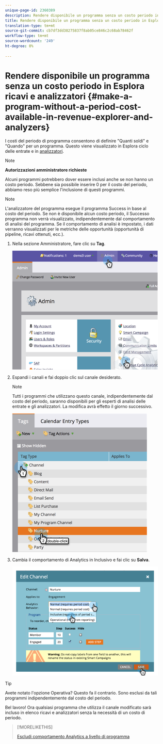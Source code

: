 ```yaml
---
unique-page-id: 2360389
description: Rendere disponibile un programma senza un costo periodo in Esplora ricavi e analisti - Documenti Marketo - Documentazione prodotto
title: Rendere disponibile un programma senza un costo periodo in Esplora ricavi e analizzatori
translation-type: tm+mt
source-git-commit: cb7df3dd38275837f8ab05ce846c2c68ab78462f
workflow-type: tm+mt
source-wordcount: '249'
ht-degree: 0%

---
```



# Rendere disponibile un programma senza un costo periodo in Esplora ricavi e analizzatori {#make-a-program-without-a-period-cost-available-in-revenue-explorer-and-analyzers}

I costi del periodo di programma consentono di definire &quot;Quanti soldi&quot; e &quot;Quando&quot; per un programma. Questo viene visualizzato in Esplora ciclo delle entrate e in [analizzatori](/help/marketo/product-docs/reporting/revenue-cycle-analytics/opportunity-influence-analyzer/tell-the-marketing-story-with-an-opportunity-influence-analyzer.md).

>[!NOTE]
>
>**Autorizzazioni amministratore richieste**

Alcuni programmi potrebbero dover essere inclusi anche se non hanno un costo periodo. Sebbene sia possibile inserire 0 per il costo del periodo, abbiamo reso più semplice l&#39;inclusione di questi programmi.

>[!NOTE]
>
>L&#39;analizzatore del programma esegue il programma Success in base al costo del periodo. Se non è disponibile alcun costo periodo, il Successo programma non verrà visualizzato, indipendentemente dal comportamento di analisi del programma. Se il comportamento di analisi è impostato, i dati verranno visualizzati per le metriche delle opportunità (opportunità di pipeline, ricavi ottenuti, ecc.).

1. Nella sezione Amministratore, fare clic su **Tag**.

   ![](assets/image2014-9-17-12-3a35-3a32.png)

1. Espandi i canali e fai doppio clic sul canale desiderato.

   >[!NOTE]
   >
   >Tutti i programmi che utilizzano questo canale, indipendentemente dal costo del periodo, saranno disponibili per gli esperti di analisi delle entrate e gli analizzatori. La modifica avrà effetto il giorno successivo.

   ![](assets/image2014-9-17-12-3a36-3a7.png)

1. Cambia il comportamento di Analytics in Inclusivo e fai clic su **Salva**.

   ![](assets/image2014-9-17-12-3a36-3a13.png)

>[!TIP]
>
>Avete notato l&#39;opzione Operativa? Questo fa il contrario. Sono esclusi da tali programmi indipendentemente dal costo del periodo.

Bel lavoro! Ora qualsiasi programma che utilizza il canale modificato sarà incluso in elenco ricavi e analizzatori senza la necessità di un costo di periodo.

>[!MORELIKETHIS]
>
>[Escludi comportamento Analytics a livello di programma](/help/marketo/product-docs/reporting/revenue-cycle-analytics/program-analytics/override-analytics-behavior-at-the-program-level.md)
